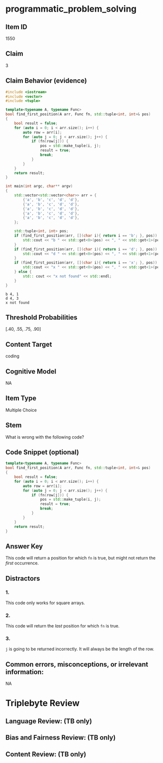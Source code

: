 # programmatic_problem_solving

## Item ID
1550

## Claim
3

## Claim Behavior (evidence)
```cpp
#include <iostream>
#include <vector>
#include <tuple>

template<typename A, typename Func>
bool find_first_position(A arr, Func fn, std::tuple<int, int>& pos)
{
    bool result = false;
    for (auto i = 0; i < arr.size(); i++) {
        auto row = arr[i];
        for (auto j = 0; j < arr.size(); j++) {
            if (fn(row[j])) {
                pos = std::make_tuple(i, j);
                result = true;
                break;
            }
        }
    }
    return result;
}

int main(int argc, char** argv)
{
	std::vector<std::vector<char>> arr = {
	    {'a', 'b', 'c', 'd', 'd'},
	    {'a', 'b', 'c', 'd', 'd'},
	    {'a', 'b', 'c', 'd', 'd'},
	    {'a', 'b', 'c', 'd', 'd'},
	    {'a', 'b', 'c', 'd', 'd'},
    };

    std::tuple<int, int> pos;
    if (find_first_position(arr, [](char i){ return i == 'b'; }, pos)) {
        std::cout << "b " << std::get<0>(pos) << ", " << std::get<1>(pos) << std::endl;
    }
    if (find_first_position(arr, [](char i){ return i == 'd'; }, pos)) {
        std::cout << "d " << std::get<0>(pos) << ", " << std::get<1>(pos) << std::endl;
    }
    if (find_first_position(arr, [](char i){ return i == 'x'; }, pos)) {
        std::cout << "x " << std::get<0>(pos) << ", " << std::get<1>(pos) << std::endl;
    } else {
        std:: cout << "x not found" << std::endl;
    }
}
```
```
b 4, 1
d 4, 3
x not found
```

## Threshold Probabilities
[.40, .55, .75, .90]

## Content Target
coding

## Cognitive Model
NA

## Item Type
Multiple Choice

## Stem
What is wrong with the following code?

## Code Snippet (optional)
```cpp
template<typename A, typename Func>
bool find_first_position(A arr, Func fn, std::tuple<int, int>& pos)
{
    bool result = false;
    for (auto i = 0; i < arr.size(); i++) {
        auto row = arr[i];
        for (auto j = 0; j < arr.size(); j++) {
            if (fn(row[j])) {
                pos = std::make_tuple(i, j);
                result = true;
                break;
            }
        }
    }
    return result;
}
```

## Answer Key
This code will return a position for which `fn` is true, but might not return the *first* occurrence.

## Distractors

### 1.
This code only works for square arrays.

### 2.
This code will return the *last* position for which `fn` is true.

### 3.
`j` is going to be returned incorrectly. It will always be the length of the row.

## Common errors, misconceptions, or irrelevant information:
NA

# Triplebyte Review


## Language Review: (TB only)


## Bias and Fairness Review: (TB only)


## Content Review: (TB only)

